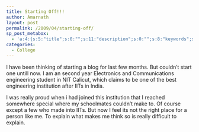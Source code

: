 ```yaml
---
title: Starting Off!!!
author: Amarnath
layout: post
permalink: /2009/04/starting-off/
sp_post_metabox:
  - 'a:4:{s:5:"title";s:0:"";s:11:"description";s:0:"";s:8:"keywords";s:0:"";s:7:"noindex";s:0:"";}'
categories:
  - College
---
```

<p id="top" />

<p style="text-align:left;">
  I have been thinking of starting a blog for last few months. But couldn&#8217;t start one untill now. I am an second year Electronics and Communications engineering student in NIT Calicut, which claims to be one of the best engineering institution after IITs in India.
</p>

<p style="text-align:left;">
  <p style="text-align:left;">
    I was really proud when i had joined this institution that I reached somewhere special where my schoolmates couldn&#8217;t make to. Of course except a few who made into IITs. But now I feel its not the right place for a person like me. To explain what makes me think so is really difficult to explain.
  </p>
